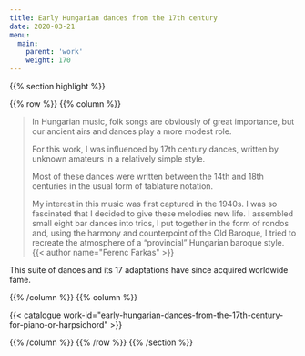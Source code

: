 ```yaml
---
title: Early Hungarian dances from the 17th century
date: 2020-03-21
menu:
  main:
    parent: 'work'
    weight: 170
---
```


{{% section highlight %}}

{{% row %}}
{{% column %}}

> In Hungarian music, folk songs are obviously of great importance,
> but our ancient airs and dances play a more  modest role.
>
> For this work, I was influenced by 17th century dances, written by
> unknown amateurs in a relatively simple style.
>
> Most of these dances were written between the 14th and 18th centuries
> in the usual form of tablature notation.
>
> My interest in this music was first captured in the 1940s.
> I was so fascinated that I decided to give these melodies new life.
> I assembled small eight bar dances into trios, I put together in the
> form of rondos and, using the harmony and counterpoint of the Old Baroque,
> I tried to recreate the atmosphere of a “provincial” Hungarian baroque style.
> {{< author name="Ferenc Farkas" >}}

This suite of dances and its 17 adaptations have since acquired worldwide fame.

{{% /column %}}
{{% column %}}

{{< catalogue work-id="early-hungarian-dances-from-the-17th-century-for-piano-or-harpsichord" >}}

{{% /column %}}
{{% /row %}}
{{% /section %}}